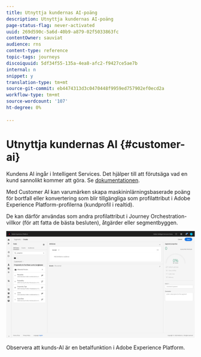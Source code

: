 ```yaml
---
title: Utnyttja kundernas AI-poäng
description: Utnyttja kundernas AI-poäng
page-status-flag: never-activated
uuid: 269d590c-5a6d-40b9-a879-02f5033863fc
contentOwner: sauviat
audience: rns
content-type: reference
topic-tags: journeys
discoiquuid: 5df34f55-135a-4ea8-afc2-f9427ce5ae7b
internal: n
snippet: y
translation-type: tm+mt
source-git-commit: eb4474313d3c0470448f9959ed757902ef0ecd2a
workflow-type: tm+mt
source-wordcount: '107'
ht-degree: 0%

---
```



# Utnyttja kundernas AI {#customer-ai}

Kundens AI ingår i Intelligent Services. Det hjälper till att förutsäga vad en kund sannolikt kommer att göra. Se [dokumentationen](https://docs.adobe.com/content/help/en/experience-platform/intelligent-services/customer-ai/overview.html).

Med Customer AI kan varumärken skapa maskininlärningsbaserade poäng för bortfall eller konvertering som blir tillgängliga som profilattribut i Adobe Experience Platform-profilerna (kundprofil i realtid).

De kan därför användas som andra profilattribut i Journey Orchestration-villkor (för att fatta de bästa besluten), åtgärder eller segmentbyggen.

![](../assets/customer-ai.png)

Observera att kunds-AI är en betalfunktion i Adobe Experience Platform.


